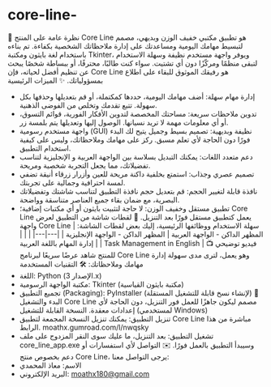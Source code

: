 # core-line-
 
🚀 نظرة عامة على المنتج
Core Line هو تطبيق مكتبي خفيف الوزن وبديهي، مصمم لتبسيط مهامك اليومية ومساعدتك على إدارة ملاحظاتك الشخصية بكفاءة. تم بناءه باستخدام لغة بايثون ومكتبة Tkinter، ويوفر واجهة مستخدم نظيفة وسهلة الاستخدام لتبقى منظمًا ومركّزًا دون أي تشتيت.
سواء كنت طالبًا، محترفًا، أو ببساطة شخصًا يبحث عن تنظيم أفضل لحياته، فإن Core Line هو رفيقك الموثوق للبقاء على اطلاع بمسؤولياتك.
✨ الميزات الرئيسية
 * إدارة مهام سهلة: أضف مهامك اليومية، حددها كمكتملة، أو قم بتعديلها وحذفها بكل سهولة. تتبع تقدمك وتخلص من الفوضى الذهنية.
 * تدوين ملاحظات سريعة: مساحتك المخصصة لتدوين الأفكار الفورية، قوائم التسوق، أو أي معلومات مهمة لا تريد نسيانها. الوصول إليها وتعديلها يتم بلمسة زر.
 * واجهة مستخدم رسومية (GUI) نظيفة وبديهية: تصميم بسيط وجميل يتيح لك البدء فورًا دون الحاجة لأي تعلم مسبق. ركز على مهامك وملاحظاتك، وليس على كيفية استخدام التطبيق.
 * دعم متعدد اللغات: يمكنك التبديل بسلاسة بين الواجهة العربية و الإنجليزية لتناسب تفضيلاتك، مما يجعل التجربة شخصية ومريحة.
 * تصميم عصري وجذاب: استمتع بخلفية داكنة مريحة للعين وأزرار زرقاء أنيقة تضفي لمسة احترافية وجمالية على تجربتك.
 * نافذة قابلة لتغيير الحجم: قم بتعديل حجم نافذة التطبيق لتناسب شاشتك وتفضيلاتك البصرية، مع ضمان بقاء جميع العناصر متناسقة وواضحة.
 * تطبيق مستقل وخفيف الوزن: لا حاجة لتثبيت بايثون أو أي مكتبات إضافية؛ Core Line يعمل كتطبيق مستقل فورًا بعد التنزيل.
📸 لقطات شاشة من التطبيق
لعرض واجهة Core Line سهلة الاستخدام ووظائفها الرئيسية، إليك بعض لقطات الشاشة:
| المظهر الداكن - الواجهة العربية | المظهر الداكن - الواجهة الإنجليزية |
|---|---|
|  |  |
| إدارة المهام باللغة العربية | Task Management in English |
📺 فيديو توضيحي للمنتج
شاهد عرضًا سريعًا لبرنامج Core Line وهو يعمل، لترى مدى سهولة إدارة مهامك وملاحظاتك:
🛠️ التقنيات المستخدمة
 * اللغة: Python (الإصدار 3.x)
 * مكتبة الواجهة الرسومية: Tkinter (مكتبة بايثون القياسية)
 * تجميع التطبيق (Packaging): PyInstaller (لإنشاء نسخ قابلة للتشغيل المستقلة)
🚀 البدء والتشغيل
Core Line مصمم ليكون جاهزًا للعمل فور التنزيل، دون الحاجة لأي إعدادات معقدة.
النسخة القابلة للتشغيل (لمستخدمي Windows)
 * تنزيل التطبيق: يمكنك تنزيل النسخة المجمعة لتطبيق Core Line مباشرة من هذا الرابط. moathx.gumroad.com/l/nwqsky
 * تشغيل التطبيق: بعد التنزيل، ما عليك سوى النقر المزدوج على ملف core_line_app.exe وسيبدأ التطبيق بالعمل فورًا.
✉️ التواصل
لأي استفسارات أو دعم بخصوص منتج Core Line، يرجى التواصل معنا:
 * الاسم: معاذ المحمدي 
 * البريد الإلكتروني: moathx180@gmail.com
    
